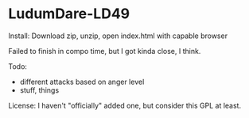 # LudumDare-LD49

Install:
Download zip, unzip, open index.html with capable browser

Failed to finish in compo time, but I got kinda close, I think.

Todo:
 - different attacks based on anger level
 - stuff, things

License:
I haven't "officially" added one, but consider this GPL at least.